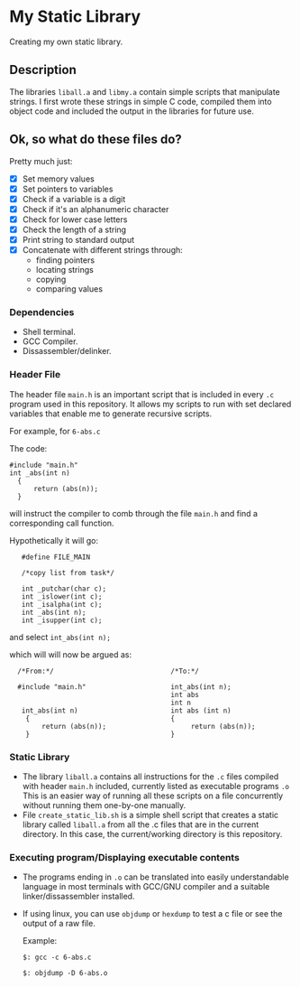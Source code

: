 
# My Static Library

Creating my own static library.

## Description

The libraries `liball.a` and `libmy.a` contain simple scripts that manipulate strings. I first wrote these strings in simple C code, compiled them into object code and included the output in the libraries for future use.

## Ok, so what do these files do?

Pretty much just:
- [x] Set memory values
- [x] Set pointers to variables
- [x] Check if a variable is a digit
- [x] Check if it's an alphanumeric character
- [x] Check for lower case letters
- [x] Check the length of a string
- [x] Print string to standard output
- [x] Concatenate with different strings through:
    - finding pointers
    - locating strings
    - copying
    - comparing values

### Dependencies

* Shell terminal.
* GCC Compiler.
* Dissassembler/delinker.

### Header File
The header file `main.h` is an important script that is included in every `.c` program used in this repository.
It allows my scripts to run with set declared variables that enable me to generate recursive scripts.

For example, for `6-abs.c`

The code:
  ```
  #include "main.h"
  int _abs(int n)
    {
	    return (abs(n));
    }
   ```
   will instruct the compiler to comb through the file `main.h` and find a corresponding call function.
   
   Hypothetically it will go:
   
   ```#ifndef FILE_MAIN
      #define FILE_MAIN

      /*copy list from task*/

      int _putchar(char c);
      int _islower(int c);
      int _isalpha(int c);
      int _abs(int n);
      int _isupper(int c);
   ```
and select
```int_abs(int n);```

which will will now be argued as:
```
  /*From:*/                             /*To:*/
  
  #include "main.h"                     int_abs(int n);
                                        int abs
                                        int n
   int_abs(int n)                       int abs (int n)
    {                                   {
	    return (abs(n));                     return (abs(n));
    }                                   }
 ```
### Static Library

* The library `liball.a` contains all instructions for the `.c` files compiled with header `main.h` included, currently listed as executable programs `.o`
    This is an easier way of running all these scripts on a file concurrently without running them one-by-one manually.
* File `create_static_lib.sh` is a simple shell script that creates a static library called `liball.a` from all the .c files that are in the current directory. In this case, the current/working directory is this repository.

### Executing program/Displaying executable contents

* The programs ending in `.o` can be translated into easily understandable language in most terminals with GCC/GNU compiler and a suitable linker/dissassembler installed.
* If using linux, you can use `objdump` or `hexdump` to test a c file or see the output of a raw file.
    
    Example:
      
      $: gcc -c 6-abs.c
      
      $: objdump -D 6-abs.o
